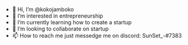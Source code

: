 - 👋 Hi, I’m @kokojamboko
- 👀 I’m interested in entrepreneurship
- 🌱 I’m currently learning how to create a startup
- 💞️ I’m looking to collaborate on startup
- 📫 How to reach me just messedge me on discord: SunSet_-#7383

<!---
kokojamboko/kokojamboko is a ✨ special ✨ repository because its `README.md` (this file) appears on your GitHub profile.
You can click the Preview link to take a look at your changes.
--->
